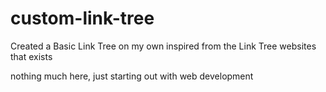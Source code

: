 # custom-link-tree

Created a Basic Link Tree on my own inspired from the Link Tree websites that exists

nothing much here, just starting out with web development
